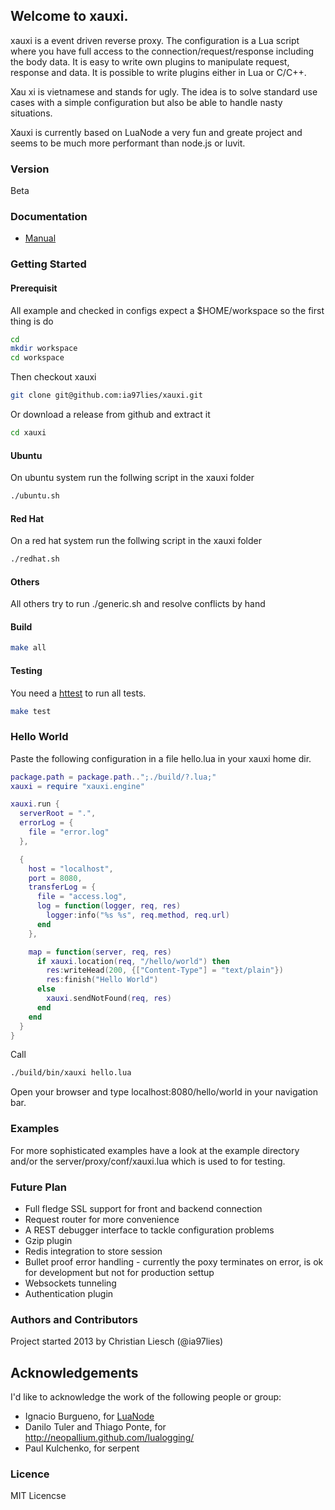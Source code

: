 ## Welcome to xauxi.
xauxi is a event driven reverse proxy. The configuration is a Lua script where you have full access to the connection/request/response including the body data. It is easy to write own plugins to manipulate request, response and data. It is possible to write plugins either in Lua or C/C++.

Xau xi is vietnamese and stands for ugly. The idea is to solve standard use cases with a simple configuration but also be able to handle nasty situations.

Xauxi is currently based on LuaNode a very fun and greate project and seems to be much more performant than node.js or luvit.

### Version
Beta

### Documentation
* [Manual](https://github.com/ia97lies/xauxi/blob/master/doc/manual/README.md)

### Getting Started
#### Prerequisit
All example and checked in configs expect a $HOME/workspace so the first thing is do
```bash
cd
mkdir workspace
cd workspace
```

Then checkout xauxi
```bash
git clone git@github.com:ia97lies/xauxi.git
```
Or download a release from github and extract it 
```bash
cd xauxi
```

#### Ubuntu
On ubuntu system run the follwing script in the xauxi folder
```bash
./ubuntu.sh
```

#### Red Hat
On a red hat system run the follwing script in the xauxi folder
```bash
./redhat.sh
```

#### Others
All others try to run ./generic.sh and resolve conflicts by hand

#### Build
```bash
make all
```

#### Testing
You need a [httest](https://sourceforge.net/projects/htt/) to run all tests.
```bash
make test
```

### Hello World
Paste the following configuration in a file hello.lua in your xauxi home dir.
```lua
package.path = package.path..";./build/?.lua;"
xauxi = require "xauxi.engine"

xauxi.run {
  serverRoot = ".",
  errorLog = {
    file = "error.log"
  },

  {
    host = "localhost",
    port = 8080,
    transferLog = { 
      file = "access.log", 
      log = function(logger, req, res)
        logger:info("%s %s", req.method, req.url)
      end 
    },

    map = function(server, req, res)
      if xauxi.location(req, "/hello/world") then
        res:writeHead(200, {["Content-Type"] = "text/plain"})
        res:finish("Hello World")
      else
        xauxi.sendNotFound(req, res)
      end
    end
  }
}
```

Call 
```bash
./build/bin/xauxi hello.lua
```

Open your browser and type localhost:8080/hello/world in your navigation bar.

### Examples
For more sophisticated examples have a look at the example directory and/or the server/proxy/conf/xauxi.lua which is used to for testing.

### Future Plan
 - Full fledge SSL support for front and backend connection
 - Request router for more convenience
 - A REST debugger interface to tackle configuration problems
 - Gzip plugin
 - Redis integration to store session
 - Bullet proof error handling - currently the poxy terminates on error, is ok for development but not for production settup
 - Websockets tunneling
 - Authentication plugin

### Authors and Contributors
Project started 2013 by Christian Liesch (@ia97lies)

## Acknowledgements #
I'd like to acknowledge the work of the following people or group:

 - Ignacio Burgueno, for [LuaNode](http://ignacio.github.com/LuaNode)
 - Danilo Tuler and Thiago Ponte, for http://neopallium.github.com/lualogging/
 - Paul Kulchenko, for serpent


### Licence
MIT Licencse

